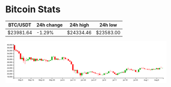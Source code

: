 # Bitcoin Stats

BTC/USDT|24h change|24h high|24h low|
|---|---|---|---|
|$23981.64|-1.29%|$24334.46|$23583.00|

<img src="./chart.svg">
